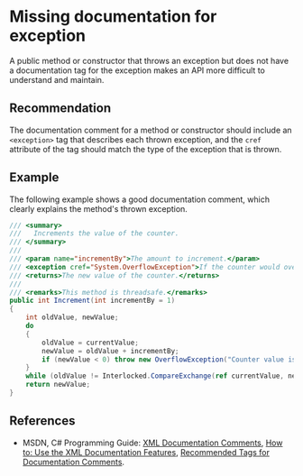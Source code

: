 # Missing documentation for exception
A public method or constructor that throws an exception but does not have a documentation tag for the exception makes an API more difficult to understand and maintain.


## Recommendation
The documentation comment for a method or constructor should include an `<exception>` tag that describes each thrown exception, and the `cref` attribute of the tag should match the type of the exception that is thrown.


## Example
The following example shows a good documentation comment, which clearly explains the method's thrown exception.


```csharp
/// <summary>
///   Increments the value of the counter.
/// </summary>
///
/// <param name="incrementBy">The amount to increment.</param>
/// <exception cref="System.OverflowException">If the counter would overflow.</exception>
/// <returns>The new value of the counter.</returns>
///
/// <remarks>This method is threadsafe.</remarks>
public int Increment(int incrementBy = 1)
{
    int oldValue, newValue;
    do
    {
        oldValue = currentValue;
        newValue = oldValue + incrementBy;
        if (newValue < 0) throw new OverflowException("Counter value is out of range");
    }
    while (oldValue != Interlocked.CompareExchange(ref currentValue, newValue, oldValue));
    return newValue;
}

```

## References
* MSDN, C\# Programming Guide: [XML Documentation Comments](http://msdn.microsoft.com/en-us/library/b2s063f7.aspx), [How to: Use the XML Documentation Features](http://msdn.microsoft.com/en-us/library/z04awywx.aspx), [Recommended Tags for Documentation Comments](http://msdn.microsoft.com/en-us/library/5ast78ax.aspx).
